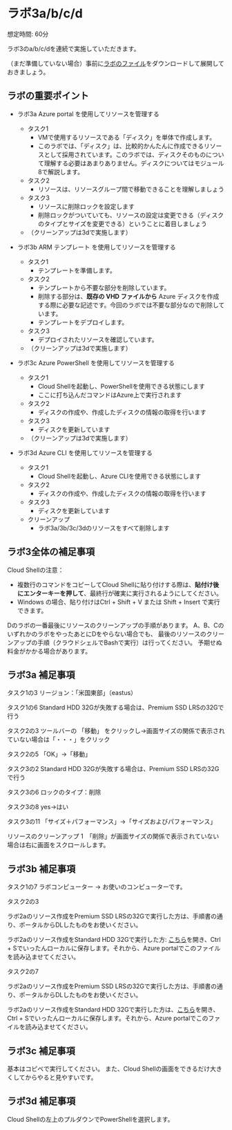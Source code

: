 # ラボ3a/b/c/d

想定時間: 60分

ラボ3のa/b/c/dを連続で実施していただきます。

（まだ準備していない場合）事前に[ラボのファイル](https://github.com/MicrosoftLearning/AZ-104JA-MicrosoftAzureAdministrator/archive/master.zip)をダウンロードして展開しておきましょう。



## ラボの重要ポイント

- ラボ3a Azure portal を使用してリソースを管理する
  - タスク1 
    - VMで使用するリソースである「ディスク」を単体で作成します。
    - このラボでは、「ディスク」は、比較的かんたんに作成できるリソースとして採用されています。このラボでは、ディスクそのものについて理解する必要はあまりありません。ディスクについてはモジュール8で解説します。
  - タスク2
    - リソースは、リソースグループ間で移動できることを理解しましょう
  - タスク3
    - リソースに削除ロックを設定します
    - 削除ロックがついていても、リソースの設定は変更できる（ディスクのタイプとサイズを変更できる）ということに着目しましょう
  - （クリーンアップは3dで実施します）

- ラボ3b ARM テンプレート を使用してリソースを管理する
  - タスク1
    - テンプレートを準備します。
  - タスク2
    - テンプレートから不要な部分を削除しています。
    - 削除する部分は、**既存の VHD ファイルから** Azure ディスクを作成する際に必要な記述です。今回のラボでは不要な部分なので削除しています。
    - テンプレートをデプロイします。
  - タスク3
    - デプロイされたリソースを確認しています。
  - （クリーンアップは3dで実施します）

- ラボ3c Azure PowerShell を使用してリソースを管理する
  - タスク1
    - Cloud Shellを起動し、PowerShellを使用できる状態にします
    - ここに打ち込んだコマンドはAzure上で実行されます
  - タスク2
    - ディスクの作成や、作成したディスクの情報の取得を行います
  - タスク3
    - ディスクを更新しています
  - （クリーンアップは3dで実施します）

- ラボ3d Azure CLI を使用してリソースを管理する
  - タスク1
    - Cloud Shellを起動し、Azure CLIを使用できる状態にします
  - タスク2
    - ディスクの作成や、作成したディスクの情報の取得を行います
  - タスク3
    - ディスクを更新しています
  - クリーンアップ
    - ラボ3a/3b/3c/3dのリソースをすべて削除します


## ラボ3全体の補足事項

Cloud Shellの注意：
- 複数行のコマンドをコピーしてCloud Shellに貼り付けする際は、**貼付け後にエンターキーを押して**、最終行が確実に実行されるようにしてください。
- Windows の場合、貼り付けはCtrl + Shift + V または Shift + Insert で実行できます。


Dのラボの一番最後にリソースのクリーンアップの手順があります。
A、B、CのいずれかのラボをやったあとにDをやらない場合でも、
最後のリソースのクリーンアップの手順（クラウドシェルでBashで実行）は行ってください。
予期せぬ料金がかかる場合があります。

## ラボ3a 補足事項


タスク1の3
リージョン：「米国東部」（eastus）

タスク1の6
Standard HDD 32Gが失敗する場合は、Premium SSD LRSの32Gで行う

タスク2の3
ツールバーの 「移動」 をクリックし→画面サイズの関係で表示されていない場合は「・・・」をクリック

タスク2の5
「OK」→「移動」

タスク3の2
Standard HDD 32Gが失敗する場合は、Premium SSD LRSの32Gで行う

タスク3の6
ロックのタイプ：削除

タスク3の8
yes→はい

タスク3の11
「サイズ＋パフォーマンス」→「サイズおよびパフォーマンス」

リソースのクリーンアップ
1　「削除」が画面サイズの関係で表示されていない場合は右に画面をスクロールします。

## ラボ3b 補足事項

タスク1の7
ラボコンピューター → お使いのコンピューターです。

タスク2の3


ラボ2aのリソース作成をPremium SSD LRSの32Gで実行した方は、手順書の通り、ポータルからDLしたものをお使いください。

ラボ2aのリソース作成をStandard HDD 32Gで実行した方: [こちら](https://raw.githubusercontent.com/MicrosoftLearning/AZ-104JA-MicrosoftAzureAdministrator/master/Allfiles/Labs/03/az104-03b-md-template.json)を開き、Ctrl + Sでいったんローカルに保存します。それから、Azure portalでこのファイルを読み込ませてください。


タスク2の7

ラボ2aのリソース作成をPremium SSD LRSの32Gで実行した方は、手順書の通り、ポータルからDLしたものをお使いください。

ラボ2aのリソース作成をStandard HDD 32Gで実行した方は、[こちら](https://raw.githubusercontent.com/MicrosoftLearning/AZ-104JA-MicrosoftAzureAdministrator/master/Allfiles/Labs/03/az104-03b-md-parameters.json)を開き、Ctrl + Sでいったんローカルに保存します。それから、Azure portalでこのファイルを読み込ませてください。

## ラボ3c 補足事項

基本はコピペで実行してください。
また、Cloud Shellの画面をできるだけ大きくしてからやると見やすいです。

## ラボ3d 補足事項

Cloud Shellの左上のプルダウンでPowerShellを選択します。